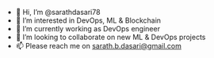 - 👋 Hi, I’m @sarathdasari78
- 👀 I’m interested in DevOps, ML & Blockchain
- 🌱 I’m currently working as DevOps engineer
- 💞️ I’m looking to collaborate on new ML & DevOps projects
- 📫 Please reach me on sarath.b.dasari@gmail.com

<!---
sarathdasari78/sarathdasari78 is a ✨ special ✨ repository because its `README.md` (this file) appears on your GitHub profile.
You can click the Preview link to take a look at your changes.
--->
